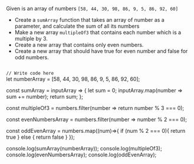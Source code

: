 Given is an array of numbers `[58, 44, 30, 98, 86, 9, 5, 86, 92, 60]`

- Create a `sumArray` function that takes an array of number as a parameter, and
  calculate the sum of all its numbers
- Make a new array `multipleOf3` that contains each number which is a multiple
  by 3.
- Create a new array that contains only even numbers.
- Create a new array that should have true for even number and false for odd
  numbers.

<codeblock language="javascript" type="exercise" testMode="multipleInput">
<code>
// Write code here
</code>
<solution>
let numberArray = [58, 44, 30, 98, 86, 9, 5, 86, 92, 60];

const sumArray = inputArray => { let sum = 0; inputArray.map(number => sum +=
number); return sum; };

const multipleOf3 = numbers.filter(number => return number % 3 === 0);

const evenNumbersArray = numbers.filter(number => number % 2 === 0);

const oddEvenArray = numbers.map((num)=>{ if (num % 2 === 0){ return true } else
{ return false } });

console.log(sumArray(numberArray)); console.log(multipleOf3);
console.log(evenNumbersArray); console.log(oddEvenArray);

</solution>
</codeblock>
